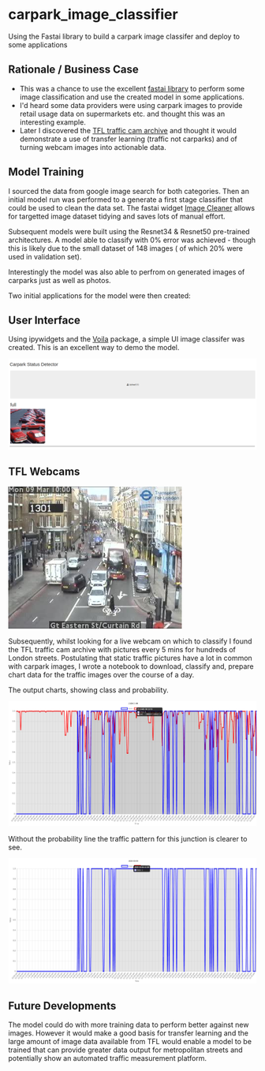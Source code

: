 # carpark_image_classifier
Using the Fastai library to build a carpark image classifer and deploy to some applications

## Rationale / Business Case
* This was a chance to use the excellent [fastai library](https://www.fast.ai/) to perform some image classification and use the created model in some applications. 
* I'd heard some data providers were using carpark images to provide retail usage data on supermarkets etc. and thought this was an interesting example.
* Later I discovered the [TFL traffic cam archive](https://www.tfljamcams.net/) and thought it would demonstrate a use of transfer learning (traffic not carparks) and of turning webcam images into actionable data.

## Model Training

I sourced the data from google image search for both categories. Then an initial model run was performed to a generate a first stage classifier that could be used to clean the data set. The fastai widget [Image Cleaner](https://docs.fast.ai/widgets.image_cleaner.html) allows for targetted image dataset tidying and saves lots of manual effort.

Subsequent models were built using the Resnet34 & Resnet50 pre-trained architectures. A model able to classify with 0% error was achieved - though this is likely due to the small dataset of 148 images ( of which 20% were used in validation set).

Interestingly the model was also able to perfrom on generated images of carparks just as well as photos.

Two initial applications for the model were then created: 

## User Interface

Using ipywidgets and the [Voila](https://github.com/voila-dashboards/voila) package, a simple UI image classifer was created. This is an excellent way to demo the model.

<img src="./images/Screenshot from 2020-03-15 17-01-07.png">

## TFL Webcams

<img src="./images/2020-03-09@10_05GMT.jpg">

Subsequently, whilst looking for a live webcam on which to classify I found the TFL traffic cam archive with pictures every 5 mins for hundreds of London streets. Postulating that static traffic pictures have a lot in common with carpark images, I wrote a notebook to download, classify and, prepare chart data for the traffic images over the course of a day.

The output charts, showing class and probability.

<img src="./images/Screenshot from 2020-03-15 16-54-56.png">

Without the probability line the traffic pattern for this junction is clearer to see.

<img src="./images/Screenshot from 2020-03-15 16-56-19.png">

## Future Developments

The model could do with more training data to perform better against new images. However it would make a good basis for transfer learning and the large amount of image data available from TFL would enable a model to be trained that can provide greater data output for metropolitan streets and potentially show an automated traffic measurement platform.
